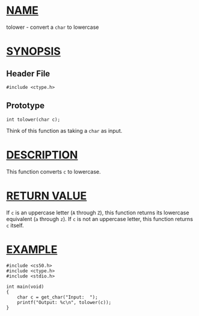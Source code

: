 # [NAME](#name)

tolower - convert a `char` to lowercase

# [SYNOPSIS](#synopsis)

## Header File

    #include <ctype.h>

## Prototype

    int tolower(char c);

Think of this function as taking a `char` as input.

# [DESCRIPTION](#description)

This function converts `c` to lowercase.

# [RETURN VALUE](#return-value)

If `c` is an uppercase letter (`A` through `Z`), this function returns its lowercase equivalent (`a` through `z`). If `c` is not an uppercase letter, this function returns `c` itself.

# [EXAMPLE](#example)

    #include <cs50.h>
    #include <ctype.h>
    #include <stdio.h>

    int main(void)
    {
        char c = get_char("Input:  ");
        printf("Output: %c\n", tolower(c));
    }
